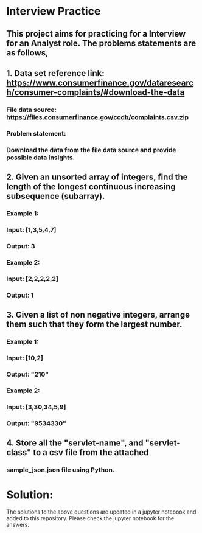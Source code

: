# Interview Practice

## This project aims for practicing for a Interview for an Analyst role. The problems statements are as follows,

## 1. Data set reference link: https://www.consumerfinance.gov/dataresearch/consumer-complaints/#download-the-data
### File data source: https://files.consumerfinance.gov/ccdb/complaints.csv.zip
### Problem statement:
### Download the data from the file data source and provide possible data insights.

## 2. Given an unsorted array of integers, find the length of the longest continuous increasing subsequence (subarray).
### Example 1:
### Input: [1,3,5,4,7]
### Output: 3
### Example 2:
### Input: [2,2,2,2,2]
### Output: 1


## 3. Given a list of non negative integers, arrange them such that they form the largest number.  
### Example 1:
### Input: [10,2]
### Output: "210"
### Example 2:
### Input: [3,30,34,5,9]
### Output: "9534330"


## 4. Store all the "servlet-name", and "servlet-class" to a csv file from the attached
### sample_json.json file using Python.


# Solution:
The solutions to the above questions are updated in a jupyter notebook and added to this repository. Please check the jupyter notebook for the answers.
